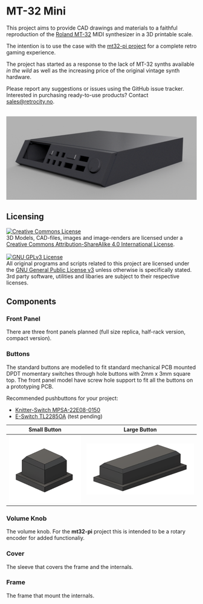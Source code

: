 # MT-32 Mini

This project aims to provide CAD drawings and materials to a faithful reproduction of the [Roland MT-32](https://en.wikipedia.org/wiki/Roland_MT-32) MIDI synthesizer in a 3D printable scale.

The intention is to use the case with the [mt32-pi project](https://github.com/dwhinham/mt32-pi) for a complete retro gaming experience.

The project has started as a response to the lack of MT-32 synths available *in the wild* as well as the increasing price of the original vintage synth hardware.

Please report any suggestions or issues using the GitHub issue tracker.<br />
Interested in purchasing ready-to-use products? Contact <a href="mailto:sales@retrocity.no">sales@retrocity.no</a>.

<br />
<img src="./img/mt32-assembly-0.1.png" />
<br />

## Licensing
<a rel="license" href="http://creativecommons.org/licenses/by-sa/4.0/"><img alt="Creative Commons License" style="border-width:0" src="https://i.creativecommons.org/l/by-sa/4.0/88x31.png" /></a><br />3D Models, CAD-files, images and image-renders are licensed under a <a rel="license" href="http://creativecommons.org/licenses/by-sa/4.0/">Creative Commons Attribution-ShareAlike 4.0 International License</a>.
<br/><br/>
<a rel="license" href="https://www.gnu.org/licenses/gpl-3.0.en.html"><img alt="GNU GPLv3 License" src="https://www.gnu.org/graphics/gplv3-127x51.png" width="88" /></a><br />
All original programs and scripts related to this project are licensed under the <a rel="license" href="https://www.gnu.org/licenses/gpl-3.0.en.html">GNU General Public License v3</a> unless otherwise is specifically stated. 3rd party software, utilities and libaries are subject to their respective licenses.

## Components

### Front Panel

There are three front panels planned (full size replica, half-rack version, compact version). 

### Buttons

The standard buttons are modelled to fit standard mechanical PCB mounted DPDT momentary switches through hole buttons with 2mm x 3mm square top. The front panel model have screw hole support to fit all the buttons on a prototyping PCB.

Recommended pushbuttons for your project:

* [Knitter-Switch MPSA-22E08-0150](https://no.rs-online.com/web/p/push-button-switches/9138895/)
* [E-Switch TL2285OA](https://no.mouser.com/ProductDetail/E-Switch/TL2285OA/?qs=sGAEpiMZZMsqIr59i2oRcnyUDSvNf1qzMFKMnZGBfMI%3D) (test pending)

| Small Button | Large Button |
|--------------|---------------|
| <img src='./img/mt32-button-small-switch.png' height="180px" alt="Button Small" />  | <img src='./img/mt32-button-large-switch.png' width="380px" alt="Button Large" />

### Volume Knob

The volume knob. For the **mt32-pi** project this is intended to be a rotary encoder for added functionaliy.

### Cover

The sleeve that covers the frame and the internals.


### Frame

The frame that mount the internals.